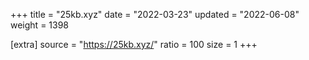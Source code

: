 +++
title = "25kb.xyz"
date = "2022-03-23"
updated = "2022-06-08"
weight = 1398

[extra]
source = "https://25kb.xyz/"
ratio = 100
size = 1
+++
